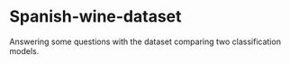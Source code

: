 # Spanish-wine-dataset
Answering some questions with the dataset
comparing two classification models.
